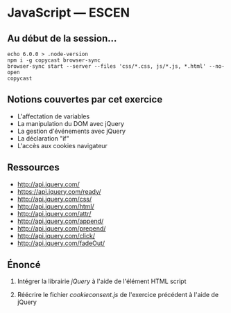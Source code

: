 JavaScript — ESCEN
==================

Au début de la session...
-------------------------

```
echo 6.0.0 > .node-version
npm i -g copycast browser-sync
browser-sync start --server --files 'css/*.css, js/*.js, *.html' --no-open
copycast
```

Notions couvertes par cet exercice
----------------------------------

- L'affectation de variables
- La manipulation du DOM avec jQuery
- La gestion d'événements  avec jQuery
- La déclaration "if"
- L'accès aux cookies navigateur

Ressources
----------

- http://api.jquery.com/
- https://api.jquery.com/ready/
- http://api.jquery.com/css/
- http://api.jquery.com/html/
- http://api.jquery.com/attr/
- http://api.jquery.com/append/
- http://api.jquery.com/prepend/
- http://api.jquery.com/click/
- http://api.jquery.com/fadeOut/

Énoncé
------

1. Intégrer la librairie *jQuery* à l'aide de l'élément HTML script

2. Réécrire le fichier *cookieconsent.js* de l'exercice précédent à l'aide de jQuery
